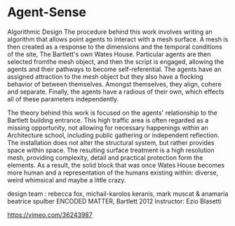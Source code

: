 # Agent-Sense
Algorithmic Design 
The procedure behind this work involves writing an algorithm that allows point agents to interact with a mesh surface. A mesh is then created as a response to the dimensions and the temporal conditions of the site, The Bartlett's own Wates House. Particular agents are then selected fromthe mesh object, and then the script is engaged, allowing the agents and their pathways to become self-referential. The agents have an assigned attraction to the mesh object but they also have a flocking behavior of between themselves. Amongst themselves, they align, cohere and separate. Finally, the agents have a radious of their own, which effects all of these parameters independently. 

The theory behind this work is focused on the agents' relationship to the Bartlett building entrance. This high traffic area is often regarded as a missing opportunity, not allowing for necessary happenings within an Architecture school, including public gathering or independent reflection. The installation does not alter the structural system, but rather provides space within space. The resulting surface treatment is a high resolution mesh, providing complexity, detail and practical protection form the elements. As a result, the solid block that was once Wates House becomes more human and a representation of the humans existing within: diverse, weird whimsical and maybe a little crazy.

design team : rebecca fox, michail-karolos keranis, mark muscat & anamaria beatrice spulber
ENCODED MATTER, Bartlett 2012
Instructor: Ezio Blasetti


https://vimeo.com/36243987
